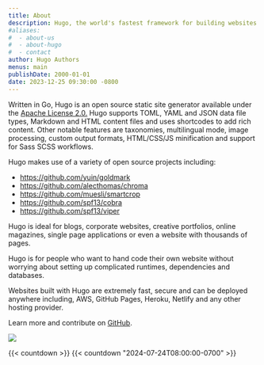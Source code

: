 ```yaml
---
title: About
description: Hugo, the world's fastest framework for building websites
#aliases:
#  - about-us
#  - about-hugo
#  - contact
author: Hugo Authors
menus: main
publishDate: 2000-01-01
date: 2023-12-25 09:30:00 -0800
---
```

Written in Go, Hugo is an open source static site generator available
under the
[Apache License 2.0.](https://github.com/gohugoio/hugo/blob/master/LICENSE)
Hugo supports TOML, YAML and JSON data file types, Markdown and
HTML content files and uses shortcodes to add rich content. Other
notable features are taxonomies, multilingual mode, image processing,
custom output formats, HTML/CSS/JS minification and support for
Sass SCSS workflows.

<!-- more -->

Hugo makes use of a variety of open source projects including:

* <https://github.com/yuin/goldmark>
* <https://github.com/alecthomas/chroma>
* <https://github.com/muesli/smartcrop>
* <https://github.com/spf13/cobra>
* <https://github.com/spf13/viper>

Hugo is ideal for blogs, corporate websites, creative portfolios,
online magazines, single page applications or even a website with
thousands of pages.

Hugo is for people who want to hand code their own website without
worrying about setting up complicated runtimes, dependencies and
databases.

Websites built with Hugo are extremely fast, secure and can be
deployed anywhere including, AWS, GitHub Pages, Heroku, Netlify and
any other hosting provider.

Learn more and contribute on [GitHub](https://github.com/gohugoio).

![](/images/uploads/goat.jpg)

{{< countdown >}}
{{< countdown "2024-07-24T08:00:00-0700" >}} 


